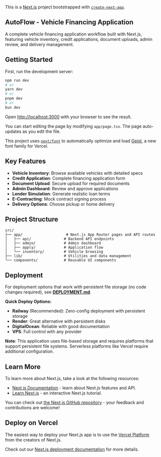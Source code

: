 This is a [Next.js](https://nextjs.org) project bootstrapped with [`create-next-app`](https://nextjs.org/docs/app/api-reference/cli/create-next-app).

## AutoFlow - Vehicle Financing Application

A complete vehicle financing application workflow built with Next.js, featuring vehicle inventory, credit applications, document uploads, admin review, and delivery management.

## Getting Started

First, run the development server:

```bash
npm run dev
# or
yarn dev
# or
pnpm dev
# or
bun dev
```

Open [http://localhost:3000](http://localhost:3000) with your browser to see the result.

You can start editing the page by modifying `app/page.tsx`. The page auto-updates as you edit the file.

This project uses [`next/font`](https://nextjs.org/docs/app/building-your-application/optimizing/fonts) to automatically optimize and load [Geist](https://vercel.com/font), a new font family for Vercel.

## Key Features

- **Vehicle Inventory**: Browse available vehicles with detailed specs
- **Credit Application**: Complete financing application form
- **Document Upload**: Secure upload for required documents
- **Admin Dashboard**: Review and approve applications
- **Lender Simulation**: Generate realistic loan terms
- **E-Contracting**: Mock contract signing process
- **Delivery Options**: Choose pickup or home delivery

## Project Structure

```
src/
├── app/                    # Next.js App Router pages and API routes
│   ├── api/               # Backend API endpoints
│   ├── admin/             # Admin dashboard
│   ├── apply/             # Application flow
│   └── inventory/         # Vehicle browsing
├── lib/                   # Utilities and data management
└── components/            # Reusable UI components
```

## Deployment

For deployment options that work with persistent file storage (no code changes required), see **[DEPLOYMENT.md](./DEPLOYMENT.md)**.

**Quick Deploy Options:**
- **Railway** (Recommended): Zero-config deployment with persistent storage
- **Render**: Great alternative with persistent disks  
- **DigitalOcean**: Reliable with good documentation
- **VPS**: Full control with any provider

**Note**: This application uses file-based storage and requires platforms that support persistent file systems. Serverless platforms like Vercel require additional configuration.

## Learn More

To learn more about Next.js, take a look at the following resources:

- [Next.js Documentation](https://nextjs.org/docs) - learn about Next.js features and API.
- [Learn Next.js](https://nextjs.org/learn) - an interactive Next.js tutorial.

You can check out [the Next.js GitHub repository](https://github.com/vercel/next.js) - your feedback and contributions are welcome!

## Deploy on Vercel

The easiest way to deploy your Next.js app is to use the [Vercel Platform](https://vercel.com/new?utm_medium=default-template&filter=next.js&utm_source=create-next-app&utm_campaign=create-next-app-readme) from the creators of Next.js.

Check out our [Next.js deployment documentation](https://nextjs.org/docs/app/building-your-application/deploying) for more details.
